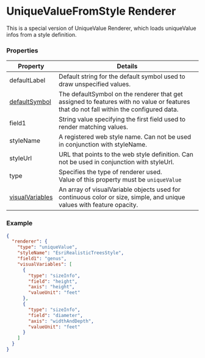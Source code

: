 # UniqueValueFromStyle Renderer

This is a special version of UniqueValue Renderer, which loads uniqueValue infos from a style definition.

### Properties

| Property | Details
| --- | ---
| defaultLabel | Default string for the default symbol used to draw unspecified values.
| [defaultSymbol](symbol3D.md) | The defaultSymbol on the renderer that get assigned to features with no value or features that do not fall within the configured data.
| field1 | String value specifying the first field used to render matching values.
| styleName | A registered web style name. Can not be used in conjunction with styleName.
| styleUrl | URL that points to the web style definition. Can not be used in conjunction with styleUrl.
| type | Specifies the type of renderer used.<br>Value of this property must be `uniqueValue`
| [visualVariables](visualVariable.md) | An array of visualVariable objects used for continuous color or size, simple, and unique values with feature opacity.


### Example

```json
{
  "renderer": {
    "type": "uniqueValue",
    "styleName": "EsriRealisticTreesStyle",
    "field1": "genus",
    "visualVariables": [
      {
        "type": "sizeInfo",
        "field": "height",
        "axis": "height",
        "valueUnit": "feet"
      },
      {
        "type": "sizeInfo",
        "field": "diameter",
        "axis": "widthAndDepth",
        "valueUnit": "feet"
      }
    ]
  }
}
```

